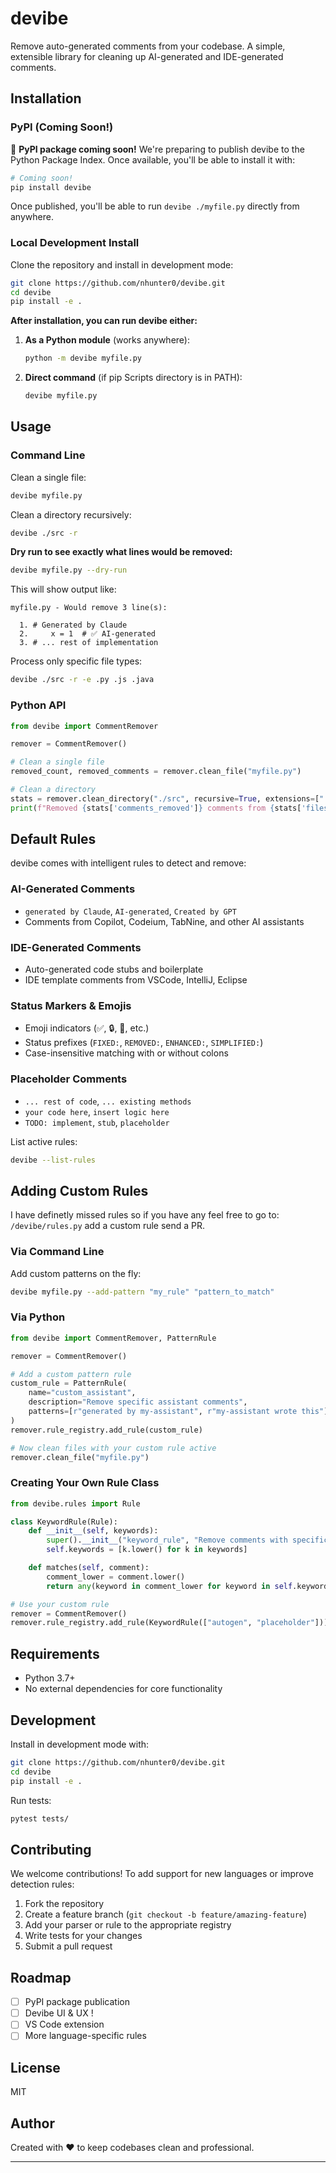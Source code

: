 # devibe

Remove auto-generated comments from your codebase. A simple, extensible library for cleaning up AI-generated and IDE-generated comments.

## Installation

### PyPI (Coming Soon!)

🚀 **PyPI package coming soon!** We're preparing to publish devibe to the Python Package Index. Once available, you'll be able to install it with:

```bash
# Coming soon!
pip install devibe
```

Once published, you'll be able to run `devibe ./myfile.py` directly from anywhere.

### Local Development Install

Clone the repository and install in development mode:

```bash
git clone https://github.com/nhunter0/devibe.git
cd devibe
pip install -e .
```

**After installation, you can run devibe either:**

1. **As a Python module** (works anywhere):

   ```bash
   python -m devibe myfile.py
   ```

2. **Direct command** (if pip Scripts directory is in PATH):
   ```bash
   devibe myfile.py
   ```

## Usage

### Command Line

Clean a single file:

```bash
devibe myfile.py
```

Clean a directory recursively:

```bash
devibe ./src -r
```

**Dry run to see exactly what lines would be removed:**

```bash
devibe myfile.py --dry-run
```

This will show output like:

```
myfile.py - Would remove 3 line(s):

  1. # Generated by Claude
  2.     x = 1  # ✅ AI-generated
  3. # ... rest of implementation
```

Process only specific file types:

```bash
devibe ./src -r -e .py .js .java
```

### Python API

```python
from devibe import CommentRemover

remover = CommentRemover()

# Clean a single file
removed_count, removed_comments = remover.clean_file("myfile.py")

# Clean a directory
stats = remover.clean_directory("./src", recursive=True, extensions=[".py", ".js"])
print(f"Removed {stats['comments_removed']} comments from {stats['files_modified']} files")
```

## Default Rules

devibe comes with intelligent rules to detect and remove:

### AI-Generated Comments

- `generated by Claude`, `AI-generated`, `Created by GPT`
- Comments from Copilot, Codeium, TabNine, and other AI assistants

### IDE-Generated Comments

- Auto-generated code stubs and boilerplate
- IDE template comments from VSCode, IntelliJ, Eclipse

### Status Markers & Emojis

- Emoji indicators (✅, 🔒, 🚀, etc.)
- Status prefixes (`FIXED:`, `REMOVED:`, `ENHANCED:`, `SIMPLIFIED:`)
- Case-insensitive matching with or without colons

### Placeholder Comments

- `... rest of code`, `... existing methods`
- `your code here`, `insert logic here`
- `TODO: implement`, `stub`, `placeholder`

List active rules:

```bash
devibe --list-rules
```

## Adding Custom Rules

I have definetly missed rules so if you have any feel free to go to: `/devibe/rules.py` add a custom rule send a PR.

### Via Command Line

Add custom patterns on the fly:

```bash
devibe myfile.py --add-pattern "my_rule" "pattern_to_match"
```

### Via Python

```python
from devibe import CommentRemover, PatternRule

remover = CommentRemover()

# Add a custom pattern rule
custom_rule = PatternRule(
    name="custom_assistant",
    description="Remove specific assistant comments",
    patterns=[r"generated by my-assistant", r"my-assistant wrote this"]
)
remover.rule_registry.add_rule(custom_rule)

# Now clean files with your custom rule active
remover.clean_file("myfile.py")
```

### Creating Your Own Rule Class

```python
from devibe.rules import Rule

class KeywordRule(Rule):
    def __init__(self, keywords):
        super().__init__("keyword_rule", "Remove comments with specific keywords")
        self.keywords = [k.lower() for k in keywords]

    def matches(self, comment):
        comment_lower = comment.lower()
        return any(keyword in comment_lower for keyword in self.keywords)

# Use your custom rule
remover = CommentRemover()
remover.rule_registry.add_rule(KeywordRule(["autogen", "placeholder"]))
```

## Requirements

- Python 3.7+
- No external dependencies for core functionality

## Development

Install in development mode with:

```bash
git clone https://github.com/nhunter0/devibe.git
cd devibe
pip install -e .
```

Run tests:

```bash
pytest tests/
```

## Contributing

We welcome contributions! To add support for new languages or improve detection rules:

1. Fork the repository
2. Create a feature branch (`git checkout -b feature/amazing-feature`)
3. Add your parser or rule to the appropriate registry
4. Write tests for your changes
5. Submit a pull request

## Roadmap

- [ ] PyPI package publication
- [ ] Devibe UI & UX !
- [ ] VS Code extension
- [ ] More language-specific rules

## License

MIT

## Author

Created with ❤️ to keep codebases clean and professional.

---

